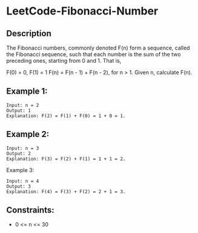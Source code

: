 # LeetCode-Fibonacci-Number


## Description 

The Fibonacci numbers, commonly denoted F(n) form a sequence, called the Fibonacci sequence, such that each number is the sum of the two preceding ones, starting from 0 and 1. That is,

F(0) = 0, F(1) = 1
F(n) = F(n - 1) + F(n - 2), for n > 1.
Given n, calculate F(n).

 
## Example 1:

```
Input: n = 2
Output: 1
Explanation: F(2) = F(1) + F(0) = 1 + 0 = 1.

```
## Example 2:

```
Input: n = 3
Output: 2
Explanation: F(3) = F(2) + F(1) = 1 + 1 = 2.

```

Example 3:

```
Input: n = 4
Output: 3
Explanation: F(4) = F(3) + F(2) = 2 + 1 = 3.
 ```


## Constraints:

* 0 <= n <= 30
